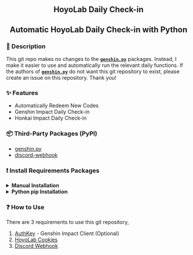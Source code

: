 <h2 align="center"> HoyoLab Daily Check-in <h2>

<b><p align="center"> Automatic HoyoLab Daily Check-in with Python </p></b>

### <span class="emoji">📖</span> Description

This git repo makes no changes to the [**`genshin.py`**](https://github.com/thesadru/genshin.py) packages. Instead, I make it easier to use and automatically run the relevant daily functions. If the authors of [**`genshin.py`**](https://github.com/thesadru/genshin.py) do not want this git repository to exist, please create an issue on this repository. Thank you!

### <span class="emoji">✨</span> Features

- Automatically Redeem New Codes
- Genshin Impact Daily Check-in
- Honkai Impact Daily Check-in

### <span class="emoji">📦</span> Third-Party Packages (PyPI)

- [genshin.py](https://github.com/thesadru/genshin.py)
- [discord-webhook](https://github.com/lovvskillz/python-discord-webhook)

### <span class="emoji">❗</span> Install Requirements Packages

<details>

   <summary><b>Manual Installation</b></summary>

Clone the repository by using the following command using [**`git-scm`**](https://git-scm.com/downloads/guis):

```
git clone https://github.com/Stawa/Hoyo-Daily
```

After you clone the repository, you can use the following command to install requirement dependencies:

```
cd Hoyo-Daily
# then
pip3 install requirements.txt
```

</details>

<details>

   <summary><b>Python pip Installation</b></summary>

And this one is the recommended way to install this repository, simply.

```
pip3 install git+https://github.com/Stawa/Hoyo-Daily
```

</details>

### <span class="emoji">❓</span> How to Use

There are 3 requirements to use this git repository,

1. [AuthKey](https://github.com/Stawa/Hoyo-Daily/blob/main/TUTORIAL.md#locate-the-auth_key-from-genshin-impact) - Genshin Impact Client (Optional)
2. [HoyoLab Cookies](https://github.com/Stawa/Hoyo-Daily/blob/main/TUTORIAL.md#locate-the-ltoken-and-ltuid-from-hoyolab)
3. [Discord Webhook](https://github.com/Stawa/Hoyo-Daily/blob/main/TUTORIAL.md#create-a-discord-webhook-as-notification)
